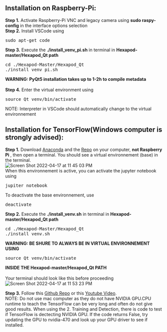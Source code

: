 
## Installation on Raspberry-Pi:

<b>Step 1.</b> Activate Raspberry-Pi VNC and  legacy camera using <b>sudo raspy-config</b>  in the interface options selection
<br/>
<b>Step 2.</b> Install VSCode using
<pre>
sudo apt-get code
</pre>
<b>Step 3.</b> Execute the <b>./install_venv_pi.sh</b> in terminal in <b>Hexapod-master/Hexapod_Qt path</b>
<pre>
cd ./Hexapod-Master/Hexapod_Qt
./install_venv_pi.sh
</pre> 
<b>WARNING: PyQt5 installation takes up to 1-2h to compile metadata</b><br>
<br>
<b>Step 4.</b> Enter the virtual environment using
<pre>
source Qt_venv/bin/activate
</pre> 
NOTE: Interpreter in VSCode should automatically change to the virtual environnement

## Installation for TensorFlow(Windows computer is strongly advised):

<b>Step 1.</b> Download [Anaconda](https://www.anaconda.com/products/distribution) and the [Repo](https://github.com/EDP325/GRO400-MANUS.git) on your computer, <b> not Raspberry Pi </b>, then open a terminal. You should see a virtual environnement (base) in the terminal.<br>
![Screen Shot 2022-04-17 at 11 45 03 PM](https://user-images.githubusercontent.com/72100463/163751224-2b0fb61f-1e87-4eee-8caf-9cedb23b2161.png)<br>
When this environnement is active, you can activate the jupyter notebook using
<pre>
jupiter notebook
</pre>
To deactivate the base environnement, use
<pre>
deactivate
</pre>
<b>Step 2.</b> Execute the <b>./install_venv.sh</b> in terminal in <b>Hexapod-master/Hexapod_Qt path</b>
<pre>
cd ./Hexapod-Master/Hexapod_Qt
./install_venv.sh
</pre>
<b>WARNING: BE SHURE TO ALWAYS BE IN VIRTUAL ENVIRONNEMENT USING</b>
<pre>
source Qt_venv/bin/activate
</pre>
<b>INSIDE THE Hexapod-master/Hexapod_Qt PATH </b>
<br>
<br>
Your terminal should look like this before proceeding<br>
![Screen Shot 2022-04-17 at 11 53 23 PM](https://user-images.githubusercontent.com/72100463/163751914-dbc2be7d-5153-4293-a687-d18ea624f408.png)

<b>Step 3.</b> Follow this [Github Repo](https://github.com/nicknochnack/TFODCourse) or this [Youtube Video](https://www.youtube.com/watch?v=yqkISICHH-U&t=11796s).<br>
NOTE: Do not use mac computer as they do not have NVIDIA GPU.CPU runtime to teach the TensorFlow can be very long and often do not give good results. When using the 2. Training and Detection, there is code to test if TensorFlow is dectecting NVIDIA GPU. If the code returns False, try updating the GPU to nvidia-470 and look up your GPU driver to see if installed.
